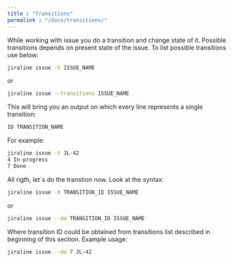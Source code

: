 ```yaml
---
title : "Transitions"
permalink : "/docs/transitions/"
---
```


While working with issue you do a transition and change state of it. Possible transitions depends on present state of the issue. To list possible transitions use below:

```bash
jiraline issue -t ISSUE_NAME
```

or

```bash
jiraline issue --transitions ISSUE_NAME
```

This will bring you an output on which every line represents a single transition:

```bash
ID TRANSITION_NAME
```

For example:

```bash
jiraline issue -t JL-42
4 In-progress
7 Done
```

All rigth, let`s do the transtion now. Look at the syntax:

```bash
jiraline issue -d TRANSITION_ID ISSUE_NAME
```

or

```bash
jiraline issue --do TRANSITION_ID ISSUE_NAME
```

Where transition ID could be obtained from transitions list described in beginning of this section. Example usage:

```bash
jiraline issue --do 7 JL-42
```

